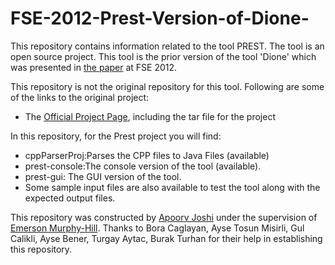 # FSE-2012-Prest-Version-of-Dione-

This repository contains information related to the tool PREST. The tool is an open source project. This tool is the prior version of the tool 'Dione' which was presented in [the paper](http://dl.acm.org/citation.cfm?doid=2393596.2393619) at FSE 2012.

This repository is not the original repository for this tool. Following are some of the links to the original project:

* The [Official Project Page](https://code.google.com/p/prest/), including the tar file for the project

In this repository, for the Prest project you will find:

* cppParserProj:Parses the CPP files to Java Files (available)
* prest-console:The console version of the tool (available).
* prest-gui:    The GUI version of the tool.
* Some sample input files are also available to test the tool along with the expected output files.

This repository was constructed by [Apoorv Joshi](https://github.com/apoorv-vijay-joshi) under the supervision of [Emerson Murphy-Hill](https://github.com/CaptainEmerson). Thanks to Bora Caglayan, Ayse Tosun Misirli, Gul Calikli, Ayse Bener, Turgay Aytac, Burak Turhan for their help in establishing this repository.

